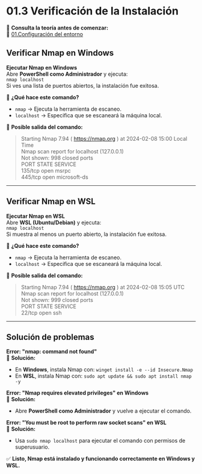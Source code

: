 # 01.3 Verificación de la Instalación

📖 **Consulta la teoría antes de comenzar:**  
🔗 [01.Configuración del entorno](https://courageous-tail-945.notion.site/01-Configuraci-n-del-entorno-19582d5d542380bd8790f5e20d81f4f4)

## Verificar Nmap en Windows

**Ejecutar Nmap en Windows**  
Abre **PowerShell como Administrador** y ejecuta:  
`nmap localhost`  
Si ves una lista de puertos abiertos, la instalación fue exitosa.

📌 **¿Qué hace este comando?**  
- `nmap` → Ejecuta la herramienta de escaneo.  
- `localhost` → Especifica que se escaneará la máquina local.  

📌 **Posible salida del comando:**  
> Starting Nmap 7.94 ( https://nmap.org ) at 2024-02-08 15:00 Local Time  
> Nmap scan report for localhost (127.0.0.1)  
> Not shown: 998 closed ports  
> PORT    STATE SERVICE  
> 135/tcp open  msrpc  
> 445/tcp open  microsoft-ds  

---

## Verificar Nmap en WSL

**Ejecutar Nmap en WSL**  
Abre **WSL (Ubuntu/Debian)** y ejecuta:  
`nmap localhost`  
Si muestra al menos un puerto abierto, la instalación fue exitosa.

📌 **¿Qué hace este comando?**  
- `nmap` → Ejecuta la herramienta de escaneo.  
- `localhost` → Especifica que se escaneará la máquina local.  

📌 **Posible salida del comando:**  
> Starting Nmap 7.94 ( https://nmap.org ) at 2024-02-08 15:05 UTC  
> Nmap scan report for localhost (127.0.0.1)  
> Not shown: 999 closed ports  
> PORT    STATE SERVICE  
> 22/tcp  open  ssh  

---

## Solución de problemas

**Error: "nmap: command not found"**  
📌 **Solución:**  
- En **Windows**, instala Nmap con: `winget install -e --id Insecure.Nmap`  
- En **WSL**, instala Nmap con: `sudo apt update && sudo apt install nmap -y`  

**Error: "Nmap requires elevated privileges" en Windows**  
📌 **Solución:**  
- Abre **PowerShell como Administrador** y vuelve a ejecutar el comando.  

**Error: "You must be root to perform raw socket scans" en WSL**  
📌 **Solución:**  
- Usa `sudo nmap localhost` para ejecutar el comando con permisos de superusuario.  

✅ **Listo, Nmap está instalado y funcionando correctamente en Windows y WSL.**
